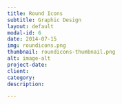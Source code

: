 ```yaml
---
title: Round Icons
subtitle: Graphic Design
layout: default
modal-id: 6
date: 2014-07-15
img: roundicons.png
thumbnail: roundicons-thumbnail.png
alt: image-alt
project-date:
client:
category: 
description: 

---
```

